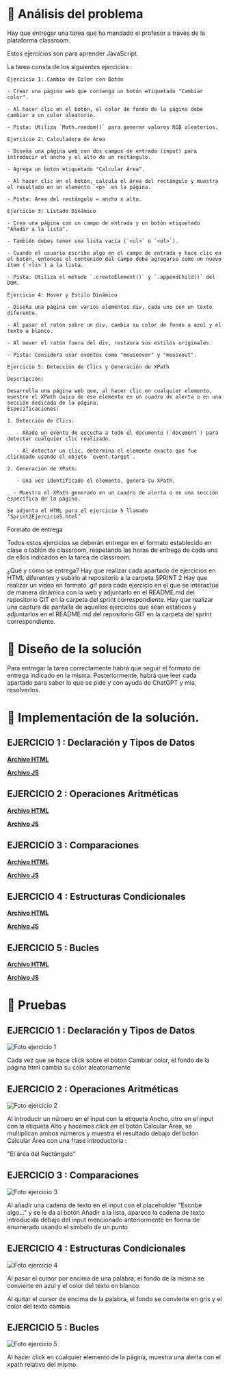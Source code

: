 
# 🔎 Análisis del problema

Hay que entregar una tarea que ha mandado el profesor a través de la plataforma classroom.

Estos ejercicios son para aprender JavaScript.

La tarea consta de los siguientes ejercicios :

``` 
Ejercicio 1: Cambio de Color con Botón

- Crear una página web que contenga un botón etiquetado "Cambiar color".

- Al hacer clic en el botón, el color de fondo de la página debe cambiar a un color aleatorio.

- Pista: Utiliza `Math.random()` para generar valores RGB aleatorios.
```

```
Ejercicio 2: Calculadora de Área

- Diseña una página web con dos campos de entrada (input) para introducir el ancho y el alto de un rectángulo.

- Agrega un botón etiquetado "Calcular Área".

- Al hacer clic en el botón, calcula el área del rectángulo y muestra el resultado en un elemento `<p>` en la página.

- Pista: Área del rectángulo = ancho x alto.
```

```
Ejercicio 3: Listado Dinámico

- Crea una página con un campo de entrada y un botón etiquetado "Añadir a la lista".

- También debes tener una lista vacía (`<ul>` o `<ol>`).

- Cuando el usuario escribe algo en el campo de entrada y hace clic en el botón, entonces el contenido del campo debe agregarse como un nuevo ítem (`<li>`) a la lista.

- Pista: Utiliza el método `.createElement()` y `.appendChild()` del DOM.
```

```
Ejercicio 4: Hover y Estilo Dinámico

- Diseña una página con varios elementos div, cada uno con un texto diferente.

- Al pasar el ratón sobre un div, cambia su color de fondo a azul y el texto a blanco.

- Al mover el ratón fuera del div, restaura sus estilos originales.

- Pista: Considera usar eventos como "mouseover" y "mouseout".
```

```
Ejercicio 5: Detección de Clics y Generación de XPath

Descripción:

Desarrolla una página web que, al hacer clic en cualquier elemento, muestre el XPath único de ese elemento en un cuadro de alerta o en una sección dedicada de la página.
Especificaciones:

1. Detección de Clics:

   - Añade un evento de escucha a todo el documento (`document`) para detectar cualquier clic realizado.

   - Al detectar un clic, determina el elemento exacto que fue clickeado usando el objeto `event.target`.

2. Generación de XPath:

   - Una vez identificado el elemento, genera su XPath.

  - Muestra el XPath generado en un cuadro de alerta o en una sección específica de la página.

Se adjunta el HTML para el ejercicio 5 llamado ‘Sprint2Ejercicio5.html’
``` 
Formato de entrega

Todos estos ejercicios se deberán entregar en el formato establecido en clase o tablón de classroom, respetando las horas de entrega de cada uno de ellos indicados en la tarea de classroom.

¿Qué y cómo se entrega?
Hay que realizar cada apartado de ejercicios en HTML diferentes y subirlo al repositorio a la carpeta SPRINT 2
Hay que realizar un vídeo en formato .gif para cada ejercicio en el que se interactúe de manera dinámica con la web y adjuntarlo en el README.md del repositorio GIT en la carpeta del sprint correspondiente.
Hay que realizar una captura de pantalla de aquellos ejercicios que sean estáticos y adjuntarlos en el README.md del repositorio GIT en la carpeta del sprint correspondiente.

# 📝 Diseño de la solución

Para entregar la tarea correctamente habrá que seguir el formato de entrega indicado en la misma. Posteriormente, habrá que leer cada apartado para saber lo que se pide y con ayuda de ChatGPT y mia, resolverlos.

# 💉  Implementación de la solución.

## EJERCICIO 1 : Declaración y Tipos de Datos

[**Archivo HTML** ](ejercicio1.html)

[**Archivo JS** ](recursos/scripts/ejercicio1.js)

## EJERCICIO 2 : Operaciones Aritméticas

[**Archivo HTML** ](ejercicio2.html)

[**Archivo JS** ](recursos/scripts/ejercicio2.js)

## EJERCICIO 3 : Comparaciones

[**Archivo HTML** ](ejercicio3.html)

[**Archivo JS** ](recursos/scripts/ejercicio3.js)

## EJERCICIO 4 : Estructuras Condicionales

[**Archivo HTML** ](ejercicio4.html)

[**Archivo JS** ](recursos/scripts/ejercicio4.js)

## EJERCICIO 5 : Bucles

[**Archivo HTML** ](Sprint2Ejercicio5.html)

[**Archivo JS** ](recursos/scripts/ejercicio5.js)

# 📸 Pruebas

## EJERCICIO 1 : Declaración y Tipos de Datos

![Foto ejercicio 1](recursos/gifs/ejercicio1.gif)

Cada vez que se hace click sobre el botón Cambiar color, el fondo de la página html cambia su color aleatoriamente

## EJERCICIO 2 : Operaciones Aritméticas
![Foto ejercicio 2](recursos/gifs/ejercicio2.gif)

Al introducir un número en el input con la etiqueta Ancho, otro en el input con la etiqueta Alto y hacemos click en el botón Calcular Área, se multiplican ambos números y muestra el resultado debajo del botón Calcular Área con una frase introductoria : 

"El área del Rectángulo"



## EJERCICIO 3 : Comparaciones
![Foto ejercicio 3](recursos/gifs/ejercicio3.gif)


Al añadir una cadena de texto en el input con el placeholder "Escribe algo..." y se le da al botón Añadir a la lista, aparece la cadena de texto introducida debajo del input mencionado anteriormente en forma de enumerado usando el símbolo de un punto

## EJERCICIO 4 : Estructuras Condicionales

![Foto ejercicio 4](recursos/gifs/ejercicio4.gif)

Al pasar el cursor por encima de una palabra, el fondo de la misma se convierte en azul y el color del texto en blanco.

Al quitar el cursor de encima de la palabra, el fondo se convierte en gris y el color del texto cambia.

## EJERCICIO 5 : Bucles

![Foto ejercicio 5](recursos/gifs/ejercicio5.gif)

Al hacer click en cualquier elemento de la página, muestra una alerta con el xpath relativo del mismo.

